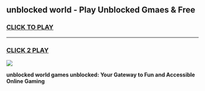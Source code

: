
## unblocked world - Play Unblocked Gmaes & Free
<h3>
<a href="https://news.freeplayer.one?title=unblocked_world&ref=16F">CLICK TO PLAY</a></h3>
<hr>

<h3>
<a href="https://news.freeplayer.one?title=unblocked_world&ref=16F">CLICK 2 PLAY</a>
  
</h3>

<a href="https://news.freeplayer.one?title=unblocked_world&ref=16F/"><img src="https://clearcache.store/games.png"></a>


**unblocked world games unblocked: Your Gateway to Fun and Accessible Online Gaming**
